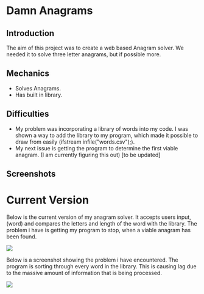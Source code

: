 # Damn Anagrams



## Introduction

The aim of this project was to create a web based Anagram solver. We needed it to solve three letter anagrams, but if possible more.

## Mechanics

- Solves Anagrams.
- Has built in library.

## Difficulties

- My problem was incorporating a library of words into my code. I was shown a way to add the library to my program, which made it possible to draw from easily (ifstream infile("words.csv");).
- My next issue is getting the program to determine the first viable anagram. (I am currently figuring this out) [to be updated]

## Screenshots

# Current Version

Below is the current version of my anagram solver. It accepts users input, (word) and compares the letters and length of the word with the library. The problem i have is getting my program to stop, when a viable anagram has been found.

![](https://i.imgur.com/ZXiPkO4.png)

Below is a screenshot showing the problem i have encountered. The program is sorting through every word in the library. This is causing lag due to the massive amount of information that is being processed. 

![](https://i.imgur.com/AqA4kEi.png)






